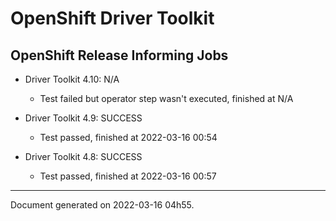 
OpenShift Driver Toolkit
========================

OpenShift Release Informing Jobs
--------------------------------



* Driver Toolkit 4.10: N/A
  - Test failed but operator step wasn't executed, finished at N/A



* Driver Toolkit 4.9: SUCCESS
  - Test passed, finished at 2022-03-16 00:54



* Driver Toolkit 4.8: SUCCESS
  - Test passed, finished at 2022-03-16 00:57

---
Document generated on 2022-03-16 04h55.
